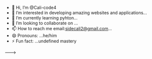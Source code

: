 - 👋 Hi, I’m @Cali-code4
- 👀 I’m interested in developing amazing websites and applications...
- 🌱 I’m currently learning pyhton...
- 💞️ I’m looking to collaborate on ...
- 📫 How to reach me email:sidecali2@gmail.com...
- 😄 Pronouns: ...he/him
- ⚡ Fun fact: ...undefined mastery


--->
